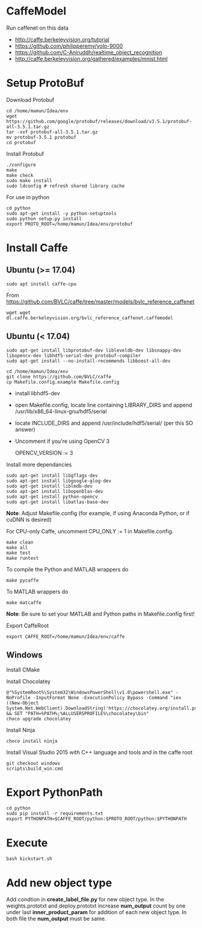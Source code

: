 # CaffeModel

Run caffenet on this data

- http://caffe.berkeleyvision.org/tutorial
- https://github.com/philipperemy/yolo-9000
- https://github.com/C-Aniruddh/realtime_object_recognition
- http://caffe.berkeleyvision.org/gathered/examples/mnist.html

# Setup ProtoBuf

Download Protobuf

    cd /home/mamun/Idea/env
    wget https://github.com/google/protobuf/releases/download/v3.5.1/protobuf-all-3.5.1.tar.gz
    tar -xvf protobuf-all-3.5.1.tar.gz 
    mv protobuf-3.5.1 protobuf
    cd protobuf
    
Install Protobuf

    ./configure
    make
    make check
    sudo make install
    sudo ldconfig # refresh shared library cache
    
For use in python

    cd python
    sudo apt-get install -y python-setuptools
    sudo python setup.py install
    export PROTO_ROOT=/home/mamun/Idea/env/protobuf

# Install Caffe

## Ubuntu (>= 17.04)

    sudo apt install caffe-cpu

From https://github.com/BVLC/caffe/tree/master/models/bvlc_reference_caffenet

    wget wget dl.caffe.berkeleyvision.org/bvlc_reference_caffenet.caffemodel

## Ubuntu (< 17.04)

    sudo apt-get install libprotobuf-dev libleveldb-dev libsnappy-dev libopencv-dev libhdf5-serial-dev protobuf-compiler
    sudo apt-get install --no-install-recommends libboost-all-dev

    cd /home/mamun/Idea/env
    git clone https://github.com/BVLC/caffe
    cp Makefile.config.example Makefile.config

- install libhdf5-dev
- open Makefile.config, locate line containing LIBRARY_DIRS and append /usr/lib/x86_64-linux-gnu/hdf5/serial
- locate INCLUDE_DIRS and append /usr/include/hdf5/serial/ (per this SO answer)
- Uncomment if you're using OpenCV 3

    OPENCV_VERSION := 3

Install more dependancies

    sudo apt-get install libgflags-dev
    sudo apt-get install libgoogle-glog-dev
    sudo apt-get install liblmdb-dev
    sudo apt-get install libopenblas-dev
    sudo apt-get install python-opencv
    sudo apt-get install libatlas-base-dev
    
**Note**: Adjust Makefile.config (for example, if using Anaconda Python, or if cuDNN is desired)
    
For CPU-only Caffe, uncomment CPU_ONLY := 1 in Makefile.config.
    
    make clean
    make all
    make test
    make runtest
    
To compile the Python and MATLAB wrappers do 

    make pycaffe
    
To MATLAB wrappers do 
    
    make matcaffe

**Note**: Be sure to set your MATLAB and Python paths in Makefile.config first!

Export CaffeRoot

    export CAFFE_ROOT=/home/mamun/Idea/env/caffe
    
## Windows

Install CMake

Install Chocolatey

    @"%SystemRoot%\System32\WindowsPowerShell\v1.0\powershell.exe" -NoProfile -InputFormat None -ExecutionPolicy Bypass -Command "iex ((New-Object System.Net.WebClient).DownloadString('https://chocolatey.org/install.ps1'))" && SET "PATH=%PATH%;%ALLUSERSPROFILE%\chocolatey\bin"
    choco upgrade chocolatey

Install Ninja

    choco install ninja
    
Install Visual Studio 2015 with C++ language and tools and in the caffe root

    git checkout windows
    scripts\build_win.cmd

# Export PythonPath

    cd python
    sudo pip install -r requirements.txt
    export PYTHONPATH=$CAFFE_ROOT/python:$PROTO_ROOT/python:$PYTHONPATH
       
# Execute

    bash kickstart.sh
    
# Add new object type

Add condtion in **create_label_file.py** for new object type.
In the weights.prototxt and deploy.prototxt increase **num_output** count by one under last **inner_product_param** for addition of each new object type. 
In both file the **num_output** must be same.
